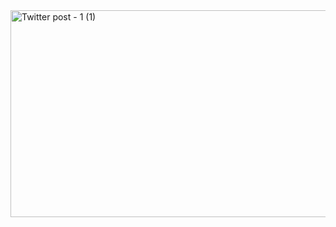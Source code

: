 <img width="837" height="331" alt="Twitter post - 1 (1)" src="https://github.com/user-attachments/assets/941b6808-afba-48c6-9c9b-f68a67f19050" />

